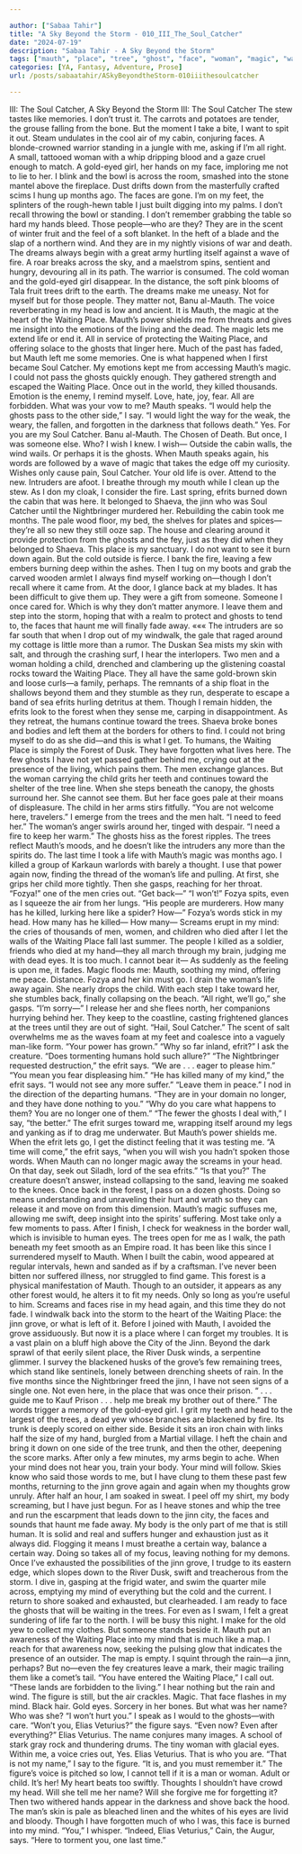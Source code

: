 ```yaml
---

author: ["Sabaa Tahir"]
title: "A Sky Beyond the Storm - 010_III_The_Soul_Catcher"
date: "2024-07-19"
description: "Sabaa Tahir - A Sky Beyond the Storm"
tags: ["mauth", "place", "tree", "ghost", "face", "woman", "magic", "waiting", "say", "jinni", "mind", "soul", "like", "life", "child", "catcher", "head", "one", "forest", "human", "efrit", "take", "cabin", "month", "fire"]
categories: [YA, Fantasy, Adventure, Prose]
url: /posts/sabaatahir/ASkyBeyondtheStorm-010iiithesoulcatcher

---
```



III: The Soul Catcher, A Sky Beyond the Storm
III: The Soul Catcher
The stew tastes like memories. I don’t trust it.
The carrots and potatoes are tender, the grouse falling from the bone. But the moment I take a bite, I want to spit it out. Steam undulates in the cool air of my cabin, conjuring faces. A blonde-crowned warrior standing in a jungle with me, asking if I’m all right. A small, tattooed woman with a whip dripping blood and a gaze cruel enough to match.
A gold-eyed girl, her hands on my face, imploring me not to lie to her.
I blink and the bowl is across the room, smashed into the stone mantel above the fireplace. Dust drifts down from the masterfully crafted scims I hung up months ago.
The faces are gone. I’m on my feet, the splinters of the rough-hewn table I just built digging into my palms.
I don’t recall throwing the bowl or standing. I don’t remember grabbing the table so hard my hands bleed.
Those people—who are they? They are in the scent of winter fruit and the feel of a soft blanket. In the heft of a blade and the slap of a northern wind.
And they are in my nightly visions of war and death. The dreams always begin with a great army hurtling itself against a wave of fire. A roar breaks across the sky, and a maelstrom spins, sentient and hungry, devouring all in its path. The warrior is consumed. The cold woman and the gold-eyed girl disappear. In the distance, the soft pink blooms of Tala fruit trees drift to the earth.
The dreams make me uneasy. Not for myself but for those people.
They matter not, Banu al-Mauth. The voice reverberating in my head is low and ancient. It is Mauth, the magic at the heart of the Waiting Place. Mauth’s power shields me from threats and gives me insight into the emotions of the living and the dead. The magic lets me extend life or end it. All in service of protecting the Waiting Place, and offering solace to the ghosts that linger here.
Much of the past has faded, but Mauth left me some memories. One is what happened when I first became Soul Catcher. My emotions kept me from accessing Mauth’s magic. I could not pass the ghosts quickly enough. They gathered strength and escaped the Waiting Place. Once out in the world, they killed thousands.
Emotion is the enemy, I remind myself. Love, hate, joy, fear. All are forbidden.
What was your vow to me? Mauth speaks.
“I would help the ghosts pass to the other side,” I say. “I would light the way for the weak, the weary, the fallen, and forgotten in the darkness that follows death.”
Yes. For you are my Soul Catcher. Banu al-Mauth. The Chosen of Death.
But once, I was someone else. Who? I wish I knew. I wish—
Outside the cabin walls, the wind wails. Or perhaps it is the ghosts. When Mauth speaks again, his words are followed by a wave of magic that takes the edge off my curiosity.
Wishes only cause pain, Soul Catcher. Your old life is over. Attend to the new. Intruders are afoot.
I breathe through my mouth while I clean up the stew. As I don my cloak, I consider the fire. Last spring, efrits burned down the cabin that was here. It belonged to Shaeva, the jinn who was Soul Catcher until the Nightbringer murdered her.
Rebuilding the cabin took me months. The pale wood floor, my bed, the shelves for plates and spices—they’re all so new they still ooze sap. The house and clearing around it provide protection from the ghosts and the fey, just as they did when they belonged to Shaeva.
This place is my sanctuary. I do not want to see it burn down again.
But the cold outside is fierce. I bank the fire, leaving a few embers burning deep within the ashes. Then I tug on my boots and grab the carved wooden armlet I always find myself working on—though I don’t recall where it came from. At the door, I glance back at my blades. It has been difficult to give them up. They were a gift from someone. Someone I once cared for.
Which is why they don’t matter anymore. I leave them and step into the storm, hoping that with a realm to protect and ghosts to tend to, the faces that haunt me will finally fade away.
«««
The intruders are so far south that when I drop out of my windwalk, the gale that raged around my cottage is little more than a rumor. The Duskan Sea mists my skin with salt, and through the crashing surf, I hear the interlopers. Two men and a woman holding a child, drenched and clambering up the glistening coastal rocks toward the Waiting Place.
They all have the same gold-brown skin and loose curls—a family, perhaps. The remnants of a ship float in the shallows beyond them and they stumble as they run, desperate to escape a band of sea efrits hurling detritus at them.
Though I remain hidden, the efrits look to the forest when they sense me, carping in disappointment. As they retreat, the humans continue toward the trees.
Shaeva broke bones and bodies and left them at the borders for others to find. I could not bring myself to do as she did—and this is what I get. To humans, the Waiting Place is simply the Forest of Dusk. They have forgotten what lives here.
The few ghosts I have not yet passed gather behind me, crying out at the presence of the living, which pains them. The men exchange glances. But the woman carrying the child grits her teeth and continues toward the shelter of the tree line.
When she steps beneath the canopy, the ghosts surround her. She cannot see them. But her face goes pale at their moans of displeasure. The child in her arms stirs fitfully.
“You are not welcome here, travelers.” I emerge from the trees and the men halt.
“I need to feed her.” The woman’s anger swirls around her, tinged with despair. “I need a fire to keep her warm.”
The ghosts hiss as the forest ripples. The trees reflect Mauth’s moods, and he doesn’t like the intruders any more than the spirits do.
The last time I took a life with Mauth’s magic was months ago. I killed a group of Karkaun warlords with barely a thought. I use that power again now, finding the thread of the woman’s life and pulling. At first, she grips her child more tightly. Then she gasps, reaching for her throat.
“Fozya!” one of the men cries out. “Get back—”
“I won’t!” Fozya spits, even as I squeeze the air from her lungs. “His people are murderers. How many has he killed, lurking here like a spider? How—”
Fozya’s words stick in my head. How many has he killed—
How many—
Screams erupt in my mind: the cries of thousands of men, women, and children who died after I let the walls of the Waiting Place fall last summer. The people I killed as a soldier, friends who died at my hand—they all march through my brain, judging me with dead eyes. It is too much. I cannot bear it—
As suddenly as the feeling is upon me, it fades. Magic floods me: Mauth, soothing my mind, offering me peace. Distance.
Fozya and her kin must go. I drain the woman’s life away again. She nearly drops the child. With each step I take toward her, she stumbles back, finally collapsing on the beach.
“All right, we’ll go,” she gasps. “I’m sorry—”
I release her and she flees north, her companions hurrying behind her. They keep to the coastline, casting frightened glances at the trees until they are out of sight.
“Hail, Soul Catcher.” The scent of salt overwhelms me as the waves foam at my feet and coalesce into a vaguely man-like form. “Your power has grown.”
“Why so far inland, efrit?” I ask the creature. “Does tormenting humans hold such allure?”
“The Nightbringer requested destruction,” the efrit says. “We are . . . eager to please him.”
“You mean you fear displeasing him.”
“He has killed many of my kind,” the efrit says. “I would not see any more suffer.”
“Leave them in peace.” I nod in the direction of the departing humans. “They are in your domain no longer, and they have done nothing to you.”
“Why do you care what happens to them? You are no longer one of them.”
“The fewer the ghosts I deal with,” I say, “the better.”
The efrit surges toward me, wrapping itself around my legs and yanking as if to drag me underwater. But Mauth’s power shields me. When the efrit lets go, I get the distinct feeling that it was testing me.
“A time will come,” the efrit says, “when you will wish you hadn’t spoken those words. When Mauth can no longer magic away the screams in your head. On that day, seek out Siladh, lord of the sea efrits.”
“Is that you?”
The creature doesn’t answer, instead collapsing to the sand, leaving me soaked to the knees.
Once back in the forest, I pass on a dozen ghosts. Doing so means understanding and unraveling their hurt and wrath so they can release it and move on from this dimension. Mauth’s magic suffuses me, allowing me swift, deep insight into the spirits’ suffering.
Most take only a few moments to pass. After I finish, I check for weakness in the border wall, which is invisible to human eyes. The trees open for me as I walk, the path beneath my feet smooth as an Empire road.
It has been like this since I surrendered myself to Mauth. When I built the cabin, wood appeared at regular intervals, hewn and sanded as if by a craftsman. I’ve never been bitten nor suffered illness, nor struggled to find game. This forest is a physical manifestation of Mauth. Though to an outsider, it appears as any other forest would, he alters it to fit my needs.
Only so long as you’re useful to him.
Screams and faces rise in my head again, and this time they do not fade. I windwalk back into the storm to the heart of the Waiting Place: the jinn grove, or what is left of it.
Before I joined with Mauth, I avoided the grove assiduously. But now it is a place where I can forget my troubles. It is a vast plain on a bluff high above the City of the Jinn. Beyond the dark sprawl of that eerily silent place, the River Dusk winds, a serpentine glimmer.
I survey the blackened husks of the grove’s few remaining trees, which stand like sentinels, lonely between drenching sheets of rain. In the five months since the Nightbringer freed the jinn, I have not seen signs of a single one. Not even here, in the place that was once their prison.
“ . . . guide me to Kauf Prison . . . help me break my brother out of there.”
The words trigger a memory of the gold-eyed girl. I grit my teeth and head to the largest of the trees, a dead yew whose branches are blackened by fire. Its trunk is deeply scored on either side. Beside it sits an iron chain with links half the size of my hand, burgled from a Martial village.
I heft the chain and bring it down on one side of the tree trunk, and then the other, deepening the score marks. After only a few minutes, my arms begin to ache.
When your mind does not hear you, train your body. Your mind will follow. Skies know who said those words to me, but I have clung to them these past few months, returning to the jinn grove again and again when my thoughts grow unruly.
After half an hour, I am soaked in sweat. I peel off my shirt, my body screaming, but I have just begun. For as I heave stones and whip the tree and run the escarpment that leads down to the jinn city, the faces and sounds that haunt me fade away.
My body is the only part of me that is still human. It is solid and real and suffers hunger and exhaustion just as it always did. Flogging it means I must breathe a certain way, balance a certain way. Doing so takes all of my focus, leaving nothing for my demons.
Once I’ve exhausted the possibilities of the jinn grove, I trudge to its eastern edge, which slopes down to the River Dusk, swift and treacherous from the storm. I dive in, gasping at the frigid water, and swim the quarter mile across, emptying my mind of everything but the cold and the current.
I return to shore soaked and exhausted, but clearheaded. I am ready to face the ghosts that will be waiting in the trees. For even as I swam, I felt a great sundering of life far to the north. I will be busy this night.
I make for the old yew to collect my clothes. But someone stands beside it.
Mauth put an awareness of the Waiting Place into my mind that is much like a map. I reach for that awareness now, seeking the pulsing glow that indicates the presence of an outsider.
The map is empty.
I squint through the rain—a jinn, perhaps? But no—even the fey creatures leave a mark, their magic trailing them like a comet’s tail.
“You have entered the Waiting Place,” I call out. “These lands are forbidden to the living.”
I hear nothing but the rain and wind. The figure is still, but the air crackles. Magic.
That face flashes in my mind. Black hair. Gold eyes. Sorcery in her bones. But what was her name? Who was she?
“I won’t hurt you.” I speak as I would to the ghosts—with care.
“Won’t you, Elias Veturius?” the figure says. “Even now? Even after everything?”
Elias Veturius. The name conjures many images. A school of stark gray rock and thundering drums. The tiny woman with glacial eyes. Within me, a voice cries out, Yes. Elias Veturius. That is who you are.
“That is not my name,” I say to the figure.
“It is, and you must remember it.” The figure’s voice is pitched so low, I cannot tell if it is a man or woman. Adult or child.
It’s her! My heart beats too swiftly. Thoughts I shouldn’t have crowd my head. Will she tell me her name? Will she forgive me for forgetting it?
Then two withered hands appear in the darkness and shove back the hood. The man’s skin is pale as bleached linen and the whites of his eyes are livid and bloody. Though I have forgotten much of who I was, this face is burned into my mind.
“You,” I whisper.
“Indeed, Elias Veturius,” Cain, the Augur, says. “Here to torment you, one last time.”
